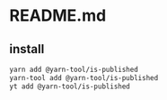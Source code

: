 # README.md

    

## install

```bash
yarn add @yarn-tool/is-published
yarn-tool add @yarn-tool/is-published
yt add @yarn-tool/is-published
```

